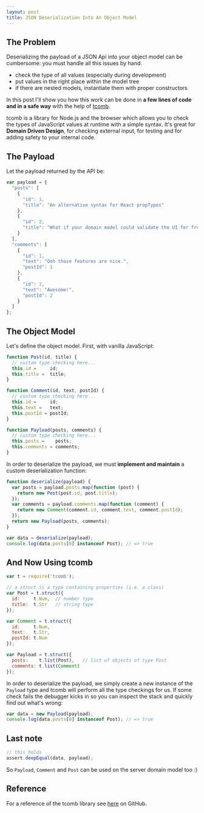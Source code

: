 ```yaml
---
layout: post
title: JSON Deserialization Into An Object Model
---
```


## The Problem

Deserializing the payload of a JSON Api into your object model can be cumbersome: you must handle all this issues by hand:

- check the type of all values (especially during development)
- put values in the right place within the model tree
- if there are nested models, instantiate them with proper constructors

In this post I'll show you how
this work can be done in **a few lines of code and in a safe way** with the help of [tcomb](https://github.com/gcanti/tcomb). 

tcomb is a library for Node.js and the browser which allows you to check the types of JavaScript values at runtime with a simple syntax. It's great for **Domain Driven Design**, for checking external input, for testing and for adding safety to your internal code.

## The Payload

Let the payload returned by the API be:

```js
var payload = {
  "posts": [
    {
      "id": 1,
      "title": "An alternative syntax for React propTypes"
    },
    {
      "id": 2,
      "title": "What if your domain model could validate the UI for free?"
    }
  ],
  "comments": [
    {
      "id": 1,
      "text": "Ooh those features are nice.",
      "postId": 1
    },
    {
      "id": 2,
      "text": "Awesome!",
      "postId": 2
    }
  ]
};
```

## The Object Model

Let's define the object model. First, with vanilla JavaScript:

```js
function Post(id, title) {
  // custom type checking here...
  this.id =     id;
  this.title =  title;
}

function Comment(id, text, postId) {
  // custom type checking here...
  this.id =     id;
  this.text =   text;
  this.postId = postId;
}

function Payload(posts, comments) {
  // custom type checking here...
  this.posts =    posts;
  this.comments = comments;
}
```
In order to deserialize the payload, we must **implement and maintain** a custom deserialization function:

```js
function deserialize(payload) {
  var posts = payload.posts.map(function (post) {
    return new Post(post.id, post.title);
  });
  var comments = payload.comments.map(function (comment) {
    return new Comment(comment.id, comment.text, comment.postId);
  });
  return new Payload(posts, comments);
}

var data = deserialize(payload);
console.log(data.posts[0] instanceof Post); // => true
```

## And Now Using tcomb

```js
var t = require('tcomb');

// a struct is a type containing properties (i.e. a class)
var Post = t.struct({
  id:     t.Num,  // number type
  title:  t.Str   // string type
});

var Comment = t.struct({
  id:     t.Num,
  text:   t.Str,
  postId: t.Num
});

var Payload = t.struct({
  posts:    t.list(Post),   // list of objects of type Post
  comments: t.list(Comment)
});
```

In order to deserialize the payload, we simply create a new instance of the `Payload` type and tcomb
will perform all the type checkings for us. If some check fails the debugger kicks in so you can inspect the stack and quickly find out what's wrong:

```js
var data = new Payload(payload);
console.log(data.posts[0] instanceof Post); // => true
```

## Last note

```js
// this holds
assert.deepEqual(data, payload);
```

So `Payload`, `Comment` and `Post` can be used on the server domain model too :)

## Reference

For a reference of the tcomb library see [here](https://github.com/gcanti/tcomb) on GitHub.